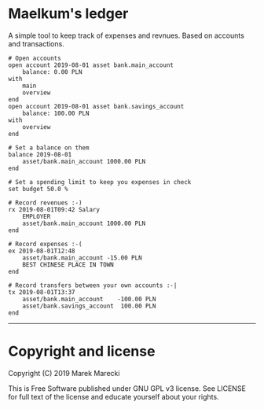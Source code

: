 # Maelkum's ledger

A simple tool to keep track of expenses and revnues.
Based on accounts and transactions.

    # Open accounts
    open account 2019-08-01 asset bank.main_account
        balance: 0.00 PLN
    with
        main
        overview
    end
    open account 2019-08-01 asset bank.savings_account
        balance: 100.00 PLN
    with
        overview
    end

    # Set a balance on them
    balance 2019-08-01
        asset/bank.main_account 1000.00 PLN
    end

    # Set a spending limit to keep you expenses in check
    set budget 50.0 %

    # Record revenues :-)
    rx 2019-08-01T09:42 Salary
        EMPLOYER
        asset/bank.main_account 1000.00 PLN
    end

    # Record expenses :-(
    ex 2019-08-01T12:48
        asset/bank.main_account -15.00 PLN
        BEST CHINESE PLACE IN TOWN
    end

    # Record transfers between your own accounts :-|
    tx 2019-08-01T13:37
        asset/bank.main_account    -100.00 PLN
        asset/bank.savings_account  100.00 PLN
    end

--------------------------------------------------------------------------------

# Copyright and license

Copyright (C) 2019 Marek Marecki

This is Free Software published under GNU GPL v3 license. See LICENSE for full
text of the license and educate yourself about your rights.
